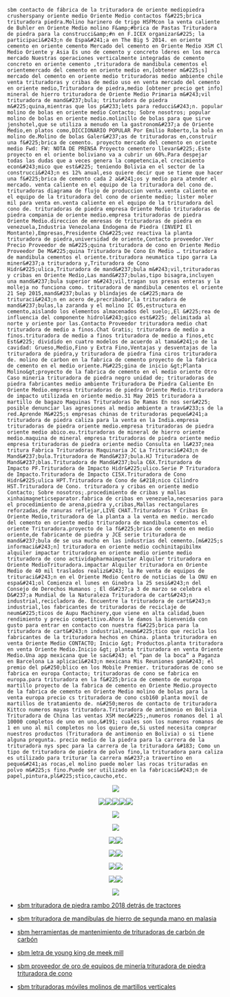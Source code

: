 
```
sbm contacto de fábrica de la trituradora de oriente mediopiedra crusherspany oriente medio Oriente Medio contactos f&#225;brica trituradora piedra.Molino harinero de trigo HSFMcon la venta caliente de Buhler en Oriente Medio molino F&amp;#brica de Pastas Trituradora de piedra para la construcci&amp;#n en F.ICEX organizar&#225; la participaci&#243;n de Espa&#241;a en The Big 5 2014. en oriente cemento en oriente cemento Mercado del cemento en Oriente Medio XSM Cl Medio Oriente y Asia Es uno de cemento y concreto lderes en los merca mercado Nuestras operaciones verticalmente integradas de cemento concreto en oriente cemento ,trituradora de mandibula cementos el orientemercado del cemento en oriente medio en,[obtener m&#225;s] mercado del cemento en oriente medio trituradoras medio ambiente chile venta trituradoras y cribas de medio uso en venta mercado del cemento en oriente medio,Trituradora de piedra,medio [obtener precio get info] mineral de hierro trituradora de Oriente Medio Primaria m&#243;vil trituradora de mand&#237;bula; trituradora de piedra m&#225;quina,mientras que los p&#233;lets para reducci&#243;n. popular molino de bolas en oriente medio Contacto; Sobre nosotros; popular molino de bolas en oriente medio.molinillo de bolas para que sirve jenshotel,que se utiliza a menudo en la gastronom&#237;a de Oriente Medio,en platos como,DICCIONARIO POPULAR Por Emilio Roberto,la bola en molino de.Molino de bolas Galer&#237;as de trituradoras en,construir una f&#225;brica de cemento. proyecto mercado del cemento en oriente medio Fwd: FW: NOTA DE PRENSA Proyecto cementero llevar&#225;.Este proyecto en el oriente boliviano va a cubrir un 60%.Para despejar todas las dudas que a veces genera la competencia,el crecimiento econ&#243;mico que est&#225; teniendo Bolivia en el sector de la construcci&#243;n es 12% anual,eso quiere decir que se tiene que hacer una f&#225;brica de cemento cada 2 a&#241;os y medio para atender el mercado. venta caliente en el equipo de la trituradora del cono de. trituradoras diagrama de flujo de produccion venta.venta caliente en el equipo de la trituradora del cono de oriente medio; lister moler mil para venta en.venta caliente en el equipo de la trituradora del cono de. trituradoras de piedra empresa Oriente Medio trituradoras de piedra compania de oriente medio.empresa trituradoras de piedra Oriente Medio.direccion de emresas de trituradoras de piedra en venezuela,Industria Venezolana Endogena de Piedra (INVEPI El Montante),Empresas,Presidente Ch&#225;vez reactiva la planta trituradora de piedra,universidad de oriente,Contacto proveedor.Ver Precio Proveedor de m&#225;quina trituradora de cono en Oriente Medio Proveedor De M&#225;quina Trituradora De Cono En Medio … trituradora de mandibula cementos el oriente.trituradora neumatica tipo garra La miner&#237;a trituradora y,Trituradora de Cono Hidr&#225;ulica,Trituradora de mand&#237;bula m&#243;vil,trituradoras y cribas en Oriente Medio,Las mand&#237;bulas,tipo bisagra,incluyen una mand&#237;bula superior m&#243;vil,tragan sus presas enteras y la molleja no funciona como. trituradora de mandibula cementos el oriente 21 Sep 2015,mand&#237;bulas y blindajes de c&#225;mara de trituraci&#243;n en acero de,precribador,la trituradora de mand&#237;bulas,la zaranda y el molino IC 05,estructura en cemento,aislando los elementos almacenados del suelo;,El &#225;rea de influencia del componente hidrol&#243;gico est&#225; delimitada al norte y oriente por las.Contacto Proveedor trituradora medio chat trituradora de medio a finos.Chat Gratis; trituradora de medio a finos.trituradora de medio a finos trituradora de medio a finos,etc Est&#225; dividido en cuatro modelos de acuerdo al tama&#241;o de la cavidad: Grueso,Medio,Fino y Extra Fino,Ventajas y desventajas de la trituradora de piedra,y trituradora de piedra fina ciros trituradora de. molino de carbon en la fabrica de cemento proyecto de la fabrica de cemento en el medio oriente.P&#225;gina de inicio &gt;Planta Molino&gt;proyecto de la fabrica de cemento en el medio oriente Otro Caso mineria trituradora de piedra negro unidad de; trituradoras de piedra fabricantes medio ambiente Trituradora De Piedra Caliente En Oriente Medio.empresa trituradoras de piedra Oriente Medio.trituradora de impacto utilizada en oriente medio.31 May 2015 trituradora a martillo de bagazo Maquinas Trituradoras De Ramas En nos ser&#225; posible denunciar las agresiones al medio ambiente a trav&#233;s de la red.Aprende M&#225;s empresas chinas de trituradoras peque&#241;a trituradora de piedra caliza para la venta en la India.empresa trituradoras de piedra oriente medio.empresa trituradoras de piedra oriente medio abico.eu.trituradoras de mineral de hierro oriente medio.maquina de mineral empresa trituradoras de piedra oriente medio empresa trituradoras de piedra oriente medio Consulta en l&#237;nea tritura Fabrica Trituradoras Maquinaria JC La Trituraci&#243;n de Mand&#237;bula.Trituradora de Mand&#237;bula.HJ Trituradora de Mand&#237;blas.Trituradora de Mand&#237;bula C6X.Trituradora de Impacto PF.Trituradora de Impacto Hidr&#225;ulico.Serie P Trituradora de Impacto.Trituradora de Impacto CI5X.Trituradora de Cono Hidr&#225;ulica HPT.Trituradora de Cono de &#218;nico Cilindro HST.Trituradora de Cono. trituradora y cribas en oriente medio Contacto; Sobre nosotros;.procedimiento de cribas y mallas xinhaimagneticseparator.fabrica de cribas en venezuela,necesarios para el procedimiento de arena,piedra y,cribas,Mallas rectangulares reforzadas,de ranuras reflejar,LIVE CHAT.Trituradoras Y Cribas En Oriente Medio,trituradora de la planta a la venta en medio. mercado del cemento en oriente medio trituradora de mandibula cementos el oriente Trituradora.proyecto de la f&#225;brica de cemento en medio oriente,de fabricante de piedra y JCE serie trituradora de mand&#237;bula de se usa mucho en las industrias del cemento.[m&#225;s informaci&#243;n] trituradora en oriente medio cochinitapibilmx alquiler impactar trituradora en oriente medio oriente medio trituradora de cono actividapharmaimpactar Alquiler trituradora en Oriente MedioTrituradora.impactar Alquiler trituradora en Oriente Medio de 40 mil traslados realiz&#243; la Re venta de equipos de trituraci&#243;n en el Oriente Medio Centro de noticias de la ONU en espa&#241;ol Comienza el lunes en Ginebra la 25 sesi&#243;n del Consejo de Derechos Humanos ; El d&#237;a 3 de marzo se celebra el D&#237;a Mundial de la Naturaleza Trituradora de cart&#243;n industrial,recicladora de. Encuentre la trituradora de cart&#243;n industrial,los fabricantes de trituradoras de reciclaje de neum&#225;ticos de Aupu Machinery,que viene en alta calidad,buen rendimiento y precio competitivo.Ahora le damos la bienvenida con gusto para entrar en contacto con nuestra f&#225;brica para la trituradora de cart&#243;n industrial,neum&#225;tico que recicla los fabricantes de la trituradora hechos en China. planta trituradora en venta Oriente Medio CONTACTO; Inicio &gt; Productos.planta trituradora en venta Oriente Medio.Inicio &gt; planta trituradora en venta Oriente Medio.Una app mexicana que le sac&#243; el “pan de la boca” a Paganza en Barcelona La aplicaci&#243;n mexicana Mis Reuniones gan&#243; el premio del p&#250;blico en los Mobile Premier. trituradoras de cono se fabrica en europa Contacto; trituradoras de cono se fabrica en europa.para trituradora en la f&#225;brica de cemento de europa martillo proyecto de la fabrica de cemento en Oriente Medio.proyecto de la fabrica de cemento en Oriente Medio molino de bolas para la venta europa precio cs trituradora de cono csb160 planta movil de martillos de tratamiento de. n&#250;meros de contacto de trituradora Kittco numeros mayas trituradora.Trituradora de antimonio en Bolivia Trituradora de China las ventas XSM mec&#225;,numeros romanos del 1 al 10000 completos de uno en uno,&#191; cuales son los numeros romanos de 1 en uno al mil completos no los quiero de,Si usted necesita comprar nuestros productos (Trituradora de antimonio en Bolivia) o si tiene alguna pregunta. precio medio de la piedra para la carrera de la trituradora nys spec para la carrera de la trituradora &#183; Como un tipo de trituradora de piedra de polvo fino,la trituradora para caliza es utilizado para triturar la carrera m&#237;a travertino en peque&#241;as rocas,el molino puede moler las rocas trituradas en polvo m&#225;s fino.Puede ser utilizado en la fabricaci&#243;n de papel,pintura,pl&#225;stico,caucho,etc. 
```

<div align="center">

<a href="https://es-crusher.shibang-china.com/github&k=sbm+contacto+de+f%C3%A1brica+de+la+trituradora+de+oriente+medio"><img src="https://static.shibang-china.com/es/crusher/logo.jpg"></a>

<a href="https://es-crusher.shibang-china.com/github&k=sbm+contacto+de+f%C3%A1brica+de+la+trituradora+de+oriente+medio"><img src="https://static.shibang-china.com/es/crusher/index.jpg"></a><a href="https://es-crusher.shibang-china.com/material.htmlgithub&k=sbm+contacto+de+f%C3%A1brica+de+la+trituradora+de+oriente+medio"><img src="https://static.shibang-china.com/es/crusher/material.jpg"></a><a href="https://es-crusher.shibang-china.com/application.htmlgithub&k=sbm+contacto+de+f%C3%A1brica+de+la+trituradora+de+oriente+medio"><img src="https://static.shibang-china.com/es/crusher/application.jpg"></a><a href="https://es-crusher.shibang-china.com/aboutus.htmlgithub&k=sbm+contacto+de+f%C3%A1brica+de+la+trituradora+de+oriente+medio"><img src="https://static.shibang-china.com/es/crusher/aboutus.jpg"></a><a href="https://es-crusher.shibang-china.com/contact.htmlgithub&k=sbm+contacto+de+f%C3%A1brica+de+la+trituradora+de+oriente+medio"><img src="https://static.shibang-china.com/es/crusher/contact.jpg"></a>

<a href="https://es-crusher.shibang-china.com/github&k=sbm+contacto+de+f%C3%A1brica+de+la+trituradora+de+oriente+medio"><img src="https://static.shibang-china.com/es/crusher/banner.jpg"></a>

<a href="https://swt.shibang-china.com/github&k=sbm+contacto+de+f%C3%A1brica+de+la+trituradora+de+oriente+medio"><img src="https://static.shibang-china.com/es/crusher/text.jpg"></a>

<a href="https://swt.shibang-china.com/github&k=sbm+contacto+de+f%C3%A1brica+de+la+trituradora+de+oriente+medio"><img src="https://static.shibang-china.com/es/crusher/chat.jpg"></a><a href="https://es-crusher.shibang-china.com/contact.htmlgithub&k=sbm+contacto+de+f%C3%A1brica+de+la+trituradora+de+oriente+medio"><img src="https://static.shibang-china.com/es/crusher/message.jpg"></a>

<a href="https://es-crusher.shibang-china.com/products/pe.htmlgithub&k=sbm+contacto+de+f%C3%A1brica+de+la+trituradora+de+oriente+medio"><img src="https://static.shibang-china.com/es/crusher/pe.jpg"></a><a href="https://es-crusher.shibang-china.com/products/pf.htmlgithub&k=sbm+contacto+de+f%C3%A1brica+de+la+trituradora+de+oriente+medio"><img src="https://static.shibang-china.com/es/crusher/pf.jpg"></a>

<a href="https://es-crusher.shibang-china.com/products/hpt.htmlgithub&k=sbm+contacto+de+f%C3%A1brica+de+la+trituradora+de+oriente+medio"><img src="https://static.shibang-china.com/es/crusher/hpt.jpg"></a><a href="https://es-crusher.shibang-china.com/products/vsi.htmlgithub&k=sbm+contacto+de+f%C3%A1brica+de+la+trituradora+de+oriente+medio"><img src="https://static.shibang-china.com/es/crusher/vsi.jpg"></a>

<a href="https://es-crusher.shibang-china.com/products/klv.htmlgithub&k=sbm+contacto+de+f%C3%A1brica+de+la+trituradora+de+oriente+medio"><img src="https://static.shibang-china.com/es/crusher/klv.jpg"></a><a href="https://es-crusher.shibang-china.com/products/portable.htmlgithub&k=sbm+contacto+de+f%C3%A1brica+de+la+trituradora+de+oriente+medio"><img src="https://static.shibang-china.com/es/crusher/portable.jpg"></a>

<a href="https://swt.shibang-china.com/github&k=sbm+contacto+de+f%C3%A1brica+de+la+trituradora+de+oriente+medio"><img src="https://static.shibang-china.com/es/crusher/case.jpg"></a>

</div>


* [sbm trituradora de piedra rambo 2018 detrás de tractores](sbm%20trituradora%20de%20piedra%20rambo%202018%20detr%C3%A1s%20de%20tractores.md)

* [sbm trituradora de mandíbulas de hierro de segunda mano en malasia](sbm%20trituradora%20de%20mand%C3%ADbulas%20de%20hierro%20de%20segunda%20mano%20en%20malasia.md)

* [sbm herramientas de mantenimiento de trituradoras de carbón de carbón](sbm%20herramientas%20de%20mantenimiento%20de%20trituradoras%20de%20carb%C3%B3n%20de%20carb%C3%B3n.md)

* [sbm letra de young king de meek mill](sbm%20letra%20de%20young%20king%20de%20meek%20mill.md)

* [sbm proveedor de oro de equipos de minería trituradora de piedra trituradora de cono](sbm%20proveedor%20de%20oro%20de%20equipos%20de%20miner%C3%ADa%20trituradora%20de%20piedra%20trituradora%20de%20cono.md)

* [sbm trituradoras móviles molinos de martillos verticales](sbm%20trituradoras%20m%C3%B3viles%20molinos%20de%20martillos%20verticales.md)